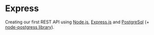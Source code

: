 # Express

Creating our first REST API using [Node.js](https://nodejs.org/en/), [Express.js](https://expressjs.com/) and [PostgreSql](https://www.postgresql.org/) (+ [node-postgress library](https://node-postgres.com/)).